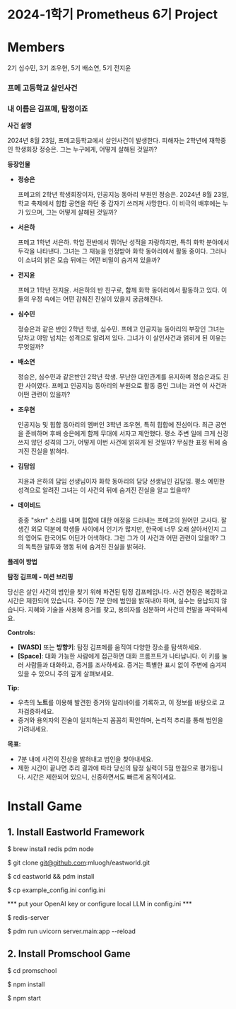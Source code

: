 # 2024-1학기 Prometheus 6기 Project

# Members

2기 심수민, 3기 조우현, 5기 배소연, 5기 전지윤

### 프메 고등학교 살인사건
### 내 이름은 김프메, 탐정이죠

**사건 설명**

2024년 8월 23일, 프메고등학교에서 살인사건이 발생한다. 피해자는 2학년에 재학중인 학생회장 정승은. 그는 누구에게, 어떻게 살해된 것일까?

**등장인물**

- **정승은**
    
    프메고의 2학년 학생회장이자, 인공지능 동아리 부원인 정승은. 2024년 8월 23일, 학교 축제에서 힙합 공연을 하던 중 갑자기 쓰러져 사망한다. 이 비극의 배후에는 누가 있으며, 그는 어떻게 살해된 것일까?
    
- **서은하**
    
    프메고 1학년 서은하. 학업 전반에서 뛰어난 성적을 자랑하지만, 특히 화학 분야에서 두각을 나타낸다. 그녀는 그 재능을 인정받아 화학 동아리에서 활동 중이다. 그러나 이 소녀의 밝은 모습 뒤에는 어떤 비밀이 숨겨져 있을까?
    
- **전지윤**
    
    프메고 1학년 전지윤. 서은하의 반 친구로, 함께 화학 동아리에서 활동하고 있다. 이 둘의 우정 속에는 어떤 감춰진 진실이 있을지 궁금해진다.
    

- **심수민**
    
    정승은과 같은 반인 2학년 학생, 심수민. 프메고 인공지능 동아리의 부장인 그녀는 당차고 야망 넘치는 성격으로 알려져 있다. 그녀가 이 살인사건과 얽히게 된 이유는 무엇일까? 
    
- **배소연**
    
    정승은, 심수민과 같은반인 2학년 학생.  무난한 대인관계를 유지하며 정승은과도 친한 사이였다. 프메고 인공지능 동아리의 부원으로 활동 중인 그녀는 과연 이 사건과 어떤 관련이 있을까?
    

- **조우현**
    
    인공지능 및 힙합 동아리의 멤버인 3학년 조우현, 특히 힙합에 진심이다. 최근 공연을 준비하며 후배 승은에게 함께 무대에 서자고 제안했다. 평소 주변 일에 크게 신경 쓰지 않던 성격의 그가, 어떻게 이번 사건에 얽히게 된 것일까? 무심한 표정 뒤에 숨겨진 진실을 밝혀라.
    
- **김담임**
    
    지윤과 은하의 담임 선생님이자 화학 동아리의 담당 선생님인 김담임. 평소 예민한 성격으로 알려진 그녀는 이 사건의 뒤에 숨겨진 진실을 알고 있을까? 
    
- **데이비드**
    
    종종 "skrr" 소리를 내며 힙합에 대한 애정을 드러내는 프메고의 원어민 교사다. 잘생긴 외모 덕분에 학생들 사이에서 인기가 많지만, 한국에 너무 오래 살아서인지 그의 영어도 한국어도 어딘가 어색하다. 그런 그가 이 사건과 어떤 관련이 있을까? 그의 독특한 말투와 행동 뒤에 숨겨진 진실을 밝혀라.
    

**플레이 방법**

**탐정 김프메 - 미션 브리핑**

당신은 살인 사건의 범인을 찾기 위해 파견된 탐정 김프메입니다. 사건 현장은 복잡하고 시간은 제한되어 있습니다. 주어진 7분 안에 범인을 밝혀내야 하며, 실수는 용납되지 않습니다. 지혜와 기술을 사용해 증거를 찾고, 용의자를 심문하며 사건의 전말을 파악하세요.

**Controls:**

- **[WASD]** 또는 **방향키**: 탐정 김프메를 움직여 다양한 장소를 탐색하세요.
- **[Space]**: 대화 가능한 사람에게 접근하면 대화 프롬프트가 나타납니다. 이 키를 눌러 사람들과 대화하고, 증거를 조사하세요. 증거는 특별한 표시 없이 주변에 숨겨져 있을 수 있으니 주의 깊게 살펴보세요.

**Tip:**

- 우측의 **노트**를 이용해 발견한 증거와 알리바이를 기록하고, 이 정보를 바탕으로 교차검증하세요.
- 증거와 용의자의 진술이 일치하는지 꼼꼼히 확인하며, 논리적 추리를 통해 범인을 가려내세요.

**목표:**

- 7분 내에 사건의 진상을 밝혀내고 범인을 찾아내세요.
- 제한 시간이 끝나면 추리 결과에 따라 당신의 탐정 실력이 5점 만점으로 평가됩니다. 시간은 제한되어 있으니, 신중하면서도 빠르게 움직이세요.


# Install Game

## 1. Install Eastworld Framework 

$ brew install redis pdm node

$ git clone git@github.com:mluogh/eastworld.git

$ cd eastworld && pdm install

$ cp example_config.ini config.ini

*** put your OpenAI key or configure local LLM in config.ini ***

$ redis-server

$ pdm run uvicorn server.main:app --reload


## 2. Install Promschool Game

$ cd promschool

$ npm install

$ npm start

